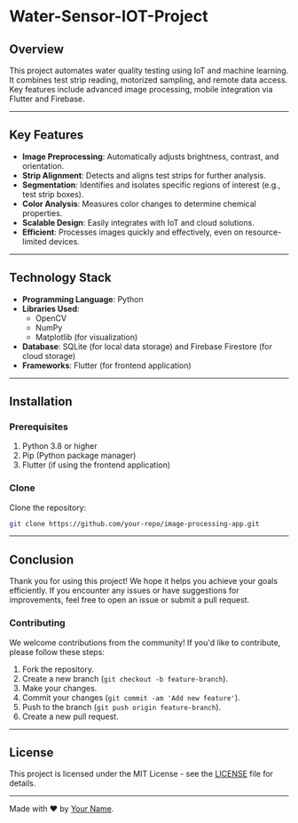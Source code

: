 # Water-Sensor-IOT-Project
## Overview
This project automates water quality testing using IoT and machine learning. It combines test strip reading, motorized sampling, and remote data access. Key features include advanced image processing, mobile integration via Flutter and Firebase.

---

## Key Features
- **Image Preprocessing**: Automatically adjusts brightness, contrast, and orientation.
- **Strip Alignment**: Detects and aligns test strips for further analysis.
- **Segmentation**: Identifies and isolates specific regions of interest (e.g., test strip boxes).
- **Color Analysis**: Measures color changes to determine chemical properties.
- **Scalable Design**: Easily integrates with IoT and cloud solutions.
- **Efficient**: Processes images quickly and effectively, even on resource-limited devices.

---

## Technology Stack
- **Programming Language**: Python
- **Libraries Used**:
  - OpenCV
  - NumPy
  - Matplotlib (for visualization)
- **Database**: SQLite (for local data storage) and Firebase Firestore (for cloud storage)
- **Frameworks**: Flutter (for frontend application)

---

## Installation

### Prerequisites
1. Python 3.8 or higher
2. Pip (Python package manager)
3. Flutter (if using the frontend application)

### Clone
Clone the repository:
   ```bash
   git clone https://github.com/your-repo/image-processing-app.git
  ```
---
## Conclusion

Thank you for using this project! We hope it helps you achieve your goals efficiently. If you encounter any issues or have suggestions for improvements, feel free to open an issue or submit a pull request.

### Contributing

We welcome contributions from the community! If you'd like to contribute, please follow these steps:
1. Fork the repository.
2. Create a new branch (`git checkout -b feature-branch`).
3. Make your changes.
4. Commit your changes (`git commit -am 'Add new feature'`).
5. Push to the branch (`git push origin feature-branch`).
6. Create a new pull request.

---
## License

This project is licensed under the MIT License - see the [LICENSE](LICENSE) file for details.

---

Made with ❤️ by [Your Name](https://your-website-link).

